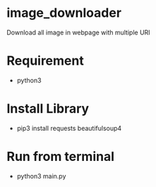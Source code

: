 # image_downloader
Download all image in webpage with multiple URI

# Requirement
- python3

# Install Library
- pip3 install requests beautifulsoup4

# Run from terminal
- python3 main.py
